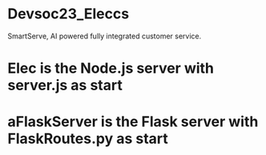 # Devsoc23_Eleccs
SmartServe, AI powered fully integrated customer service. 
# Elec is the Node.js server with server.js as start
# aFlaskServer is the Flask server with FlaskRoutes.py as start
